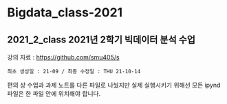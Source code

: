 # Bigdata_class-2021 
## 2021_2_class 2021년 2학기 빅데이터 분석 수업
강의 자료 : https://github.com/smu405/s

``` 최초 생성일 : 21-09 / 최종 수정일 : THU 21-10-14 ```

편의 상 수업과 과제 노트를 다른 파일로 나눴지만 실제 실행시키기 위해선 모든 ipynd 파일은 한 파일 안에 위치해야 합니다.

